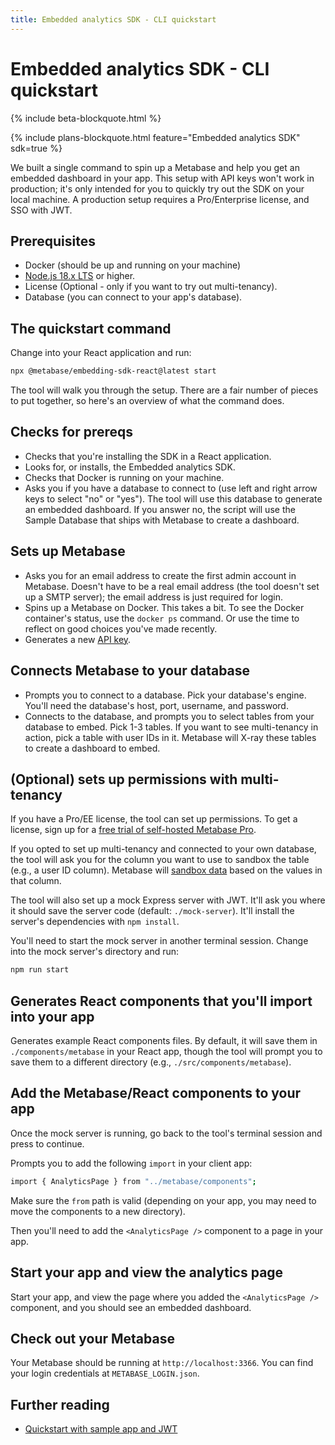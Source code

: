 ```yaml
---
title: Embedded analytics SDK - CLI quickstart
---
```


# Embedded analytics SDK - CLI quickstart

{% include beta-blockquote.html %}

{% include plans-blockquote.html feature="Embedded analytics SDK" sdk=true %}

We built a single command to spin up a Metabase and help you get an embedded dashboard in your app. This setup with API keys won't work in production; it's only intended for you to quickly try out the SDK on your local machine. A production setup requires a Pro/Enterprise license, and SSO with JWT.

## Prerequisites

- Docker (should be up and running on your machine)
- [Node.js 18.x LTS](https://nodejs.org/en) or higher.
- License (Optional - only if you want to try out multi-tenancy).
- Database (you can connect to your app's database).

## The quickstart command

Change into your React application and run:

```sh
npx @metabase/embedding-sdk-react@latest start
```

The tool will walk you through the setup. There are a fair number of pieces to put together, so here's an overview of what the command does.

## Checks for prereqs

- Checks that you're installing the SDK in a React application.
- Looks for, or installs, the Embedded analytics SDK.
- Checks that Docker is running on your machine.
- Asks you if you have a database to connect to (use left and right arrow keys to select "no" or "yes"). The tool will use this database to generate an embedded dashboard. If you answer no, the script will use the Sample Database that ships with Metabase to create a dashboard.

## Sets up Metabase

- Asks you for an email address to create the first admin account in Metabase. Doesn't have to be a real email address (the tool doesn't set up a SMTP server); the email address is just required for login.
- Spins up a Metabase on Docker. This takes a bit. To see the Docker container's status, use the `docker ps` command. Or use the time to reflect on good choices you've made recently.
- Generates a new [API key](../../people-and-groups/api-keys.md).

## Connects Metabase to your database

- Prompts you to connect to a database. Pick your database's engine. You'll need the database's host, port, username, and password.
- Connects to the database, and prompts you to select tables from your database to embed. Pick 1-3 tables. If you want to see multi-tenancy in action, pick a table with user IDs in it. Metabase will X-ray these tables to create a dashboard to embed.

## (Optional) sets up permissions with multi-tenancy

If you have a Pro/EE license, the tool can set up permissions. To get a license, sign up for a [free trial of self-hosted Metabase Pro](https://www.metabase.com/pricing/).

If you opted to set up multi-tenancy and connected to your own database, the tool will ask you for the column you want to use to sandbox the table (e.g., a user ID column). Metabase will [sandbox data](../../permissions/data-sandboxes.md) based on the values in that column.

The tool will also set up a mock Express server with JWT. It'll ask you where it should save the server code (default: `./mock-server`). It'll install the server's dependencies with `npm install`.

You'll need to start the mock server in another terminal session. Change into the mock server's directory and run:

```sh
npm run start
```

## Generates React components that you'll import into your app

Generates example React components files. By default, it will save them in `./components/metabase` in your React app, though the tool will prompt you to save them to a different directory (e.g., `./src/components/metabase`).

## Add the Metabase/React components to your app

Once the mock server is running, go back to the tool's terminal session and press <Enter> to continue.

Prompts you to add the following `import` in your client app:

```sh
import { AnalyticsPage } from "../metabase/components";
```

Make sure the `from` path is valid (depending on your app, you may need to move the components to a new directory).

Then you'll need to add the `<AnalyticsPage />` component to a page in your app.

## Start your app and view the analytics page

Start your app, and view the page where you added the `<AnalyticsPage />` component, and you should see an embedded dashboard.

## Check out your Metabase

Your Metabase should be running at `http://localhost:3366`. You can find your login credentials at `METABASE_LOGIN.json`.

## Further reading

- [Quickstart with sample app and JWT](./quickstart.md)
